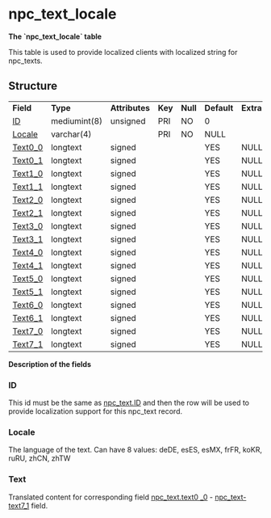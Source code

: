 # npc\_text\_locale

**The \`npc\_text\_locale\` table**

This table is used to provide localized clients with localized string for npc\_texts.

## Structure

|                                  |              |                |         |          |             |           |             |
|----------------------------------|--------------|----------------|---------|----------|-------------|-----------|-------------|
| **Field**                        | **Type**     | **Attributes** | **Key** | **Null** | **Default** | **Extra** | **Comment** |
| [ID](#id)                        | mediumint(8) | unsigned       | PRI     | NO       | 0           |           |             |
| [Locale](#locale)                | varchar(4)   |                | PRI     | NO       | NULL        |           |             |
| [Text0\_0](#text) | longtext     | signed       |                |         | YES      | NULL        |           |             |
| [Text0\_1](#text) | longtext     | signed       |                |         | YES      | NULL        |           |             |
| [Text1\_0](#text) | longtext     | signed       |                |         | YES      | NULL        |           |             |
| [Text1\_1](#text) | longtext     | signed       |                |         | YES      | NULL        |           |             |
| [Text2\_0](#text) | longtext     | signed       |                |         | YES      | NULL        |           |             |
| [Text2\_1](#text) | longtext     | signed       |                |         | YES      | NULL        |           |             |
| [Text3\_0](#text) | longtext     | signed       |                |         | YES      | NULL        |           |             |
| [Text3\_1](#text) | longtext     | signed       |                |         | YES      | NULL        |           |             |
| [Text4\_0](#text) | longtext     | signed       |                |         | YES      | NULL        |           |             |
| [Text4\_1](#text) | longtext     | signed       |                |         | YES      | NULL        |           |             |
| [Text5\_0](#text) | longtext     | signed       |                |         | YES      | NULL        |           |             |
| [Text5\_1](#text) | longtext     | signed       |                |         | YES      | NULL        |           |             |
| [Text6\_0](#text) | longtext     | signed       |                |         | YES      | NULL        |           |             |
| [Text6\_1](#text) | longtext     | signed       |                |         | YES      | NULL        |           |             |
| [Text7\_0](#text) | longtext     | signed       |                |         | YES      | NULL        |           |             |
| [Text7\_1](#text) | longtext     | signed       |                |         | YES      | NULL        |           |             |

**Description of the fields**

### ID

This id must be the same as [npc\_text.ID](npc_text.md#id) and then the row will be used to provide localization support for this npc\_text record.

### Locale

The language of the text.
Can have 8 values: deDE, esES, esMX, frFR, koKR, ruRU, zhCN, zhTW

### Text

Translated content for corresponding field [npc\_text.text0 \_0](npc_text.md#text0_0) - [npc\_text-text7\_1](npc_text.md#text7_1) field.
